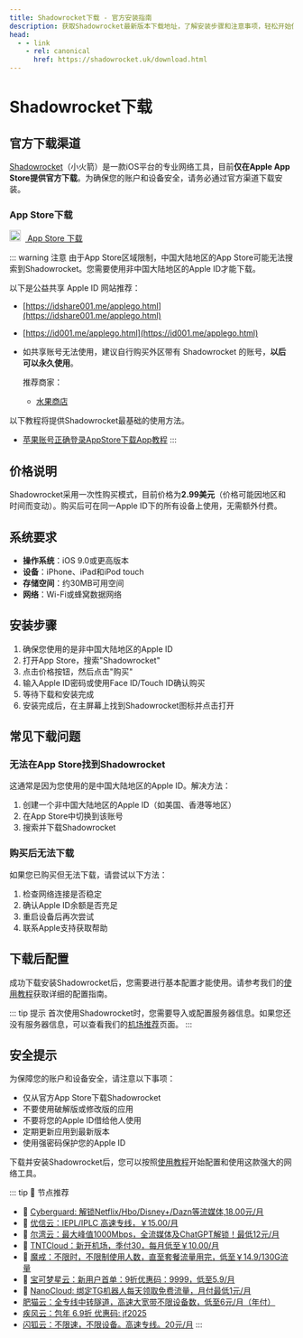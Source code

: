 ```yaml
---
title: Shadowrocket下载 - 官方安装指南
description: 获取Shadowrocket最新版本下载地址，了解安装步骤和注意事项，轻松开始使用这款专业网络工具。
head:
  - - link
    - rel: canonical
      href: https://shadowrocket.uk/download.html
---
```


# Shadowrocket下载

## 官方下载渠道

[Shadowrocket](/)（小火箭）是一款iOS平台的专业网络工具，目前**仅在Apple App Store提供官方下载**。为确保您的账户和设备安全，请务必通过官方渠道下载安装。

### App Store下载

<div class="download-button">
  <a href="https://apps.apple.com/app/id932747118" target="_blank" rel="noopener noreferrer" class="vp-button brand">
    <img src="/assets/apple-logo.svg" alt="Apple Logo" width="20" height="20" style="margin-right: 8px;">
    App Store 下载
  </a>
</div>

::: warning 注意
由于App Store区域限制，中国大陆地区的App Store可能无法搜索到Shadowrocket。您需要使用非中国大陆地区的Apple ID才能下载。

以下是公益共享 Apple ID 网站推荐：
    
  -   [https://idshare001.me/applego.html](https://idshare001.me/applego.html)
  -   [https://id001.me/applego.html](https://id001.me/applego.html)

-   如共享账号无法使用，建议自行购买外区带有 Shadowrocket 的账号，**以后可以永久使用**。

    推荐商家：
    
    -   [水果商店](https://applego.idbb.me)

以下教程将提供Shadowrocket最基础的使用方法。


- [苹果账号正确登录AppStore下载App教程](https://wiki.applego.win/posts/苹果账号正确登录appstore下载app教程/)
:::



## 价格说明

Shadowrocket采用一次性购买模式，目前价格为**2.99美元**（价格可能因地区和时间而变动）。购买后可在同一Apple ID下的所有设备上使用，无需额外付费。

## 系统要求

- **操作系统**：iOS 9.0或更高版本
- **设备**：iPhone、iPad和iPod touch
- **存储空间**：约30MB可用空间
- **网络**：Wi-Fi或蜂窝数据网络

## 安装步骤

1. 确保您使用的是非中国大陆地区的Apple ID
2. 打开App Store，搜索"Shadowrocket"
3. 点击价格按钮，然后点击"购买"
4. 输入Apple ID密码或使用Face ID/Touch ID确认购买
5. 等待下载和安装完成
6. 安装完成后，在主屏幕上找到Shadowrocket图标并点击打开

## 常见下载问题

### 无法在App Store找到Shadowrocket

这通常是因为您使用的是中国大陆地区的Apple ID。解决方法：

1. 创建一个非中国大陆地区的Apple ID（如美国、香港等地区）
2. 在App Store中切换到该账号
3. 搜索并下载Shadowrocket

### 购买后无法下载

如果您已购买但无法下载，请尝试以下方法：

1. 检查网络连接是否稳定
2. 确认Apple ID余额是否充足
3. 重启设备后再次尝试
4. 联系Apple支持获取帮助

## 下载后配置

成功下载安装Shadowrocket后，您需要进行基本配置才能使用。请参考我们的[使用教程](/tutorial.html)获取详细的配置指南。

::: tip 提示
首次使用Shadowrocket时，您需要导入或配置服务器信息。如果您还没有服务器信息，可以查看我们的[机场推荐](/airport.html)页面。
:::

## 安全提示

为保障您的账户和设备安全，请注意以下事项：

- 仅从官方App Store下载Shadowrocket
- 不要使用破解版或修改版的应用
- 不要将您的Apple ID借给他人使用
- 定期更新应用到最新版本
- 使用强密码保护您的Apple ID

下载并安装Shadowrocket后，您可以按照[使用教程](/tutorial.html)开始配置和使用这款强大的网络工具。

::: tip 🎉 节点推荐
- 🚀 [Cyberguard: 解锁Netflix/Hbo/Disney+/Dazn等流媒体,18.00元/月](https://www.cyberguard.best/#/register?code=XsreC0T5)<br>
- 🚀 [优信云：IEPL/IPLC 高速专线，￥15.00/月](https://www.优信云.com/#/register?code=JRtE5uIV)<br>
- 🚀 [尔湾云：最大峰值1000Mbps，全流媒体及ChatGPT解锁！最低12元/月](https://erwan6.net/auth/register?code=BoObCd)<br>
- 🚀 [TNTCloud：新开机场，季付30，每月低至￥10.00/月](https://haibing822.tntvipaff.cc/#/register?code=GtjJVgml)<br>
- 🚀 [魔戒：不限时，不限制使用人数，直至套餐流量用完，低至￥14.9/130G流量](https://mojie.app/#/register?code=sSdtPtLo)<br>
- 🚀 [宝可梦星云：新用户首单：9折优惠码：9999，低至5.9/月 ](https://love.52pokemon.cc/register?code=56ERkkxp)<br>
- 🚀 [NanoCloud: 绑定TG机器人每天领取免费流量，月付最低1元/月](https://edu.uodoo.bid/auth/register?code=JMiOQDHf)<br>
- [肥猫云：全专线中转隧道，高速大宽带不限设备数，低至6元/月（年付）](https://fchb1188.fcvipaff.cc/register?aff=X1vZd2wf)<br>
- [疾风云：包年 6.9折 优惠码: jf2025](https://homes.tr25.cn?code=ReCm)<br>
- [闪狐云：不限速，不限设备。高速专线。20元/月](https://inv02.ffaff.cc/register?aff=WQApz2pv)
:::